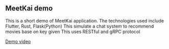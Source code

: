 ## MeetKai demo
This is a short demo of MeetKai application.
The technologies used include Flutter, Rust, Flask(Python)
This simulate a chat system to recommend movies base on key given
This uses RESTful and gRPC protocol

[Demo video](https://youtu.be/SDiX3la6JOw)